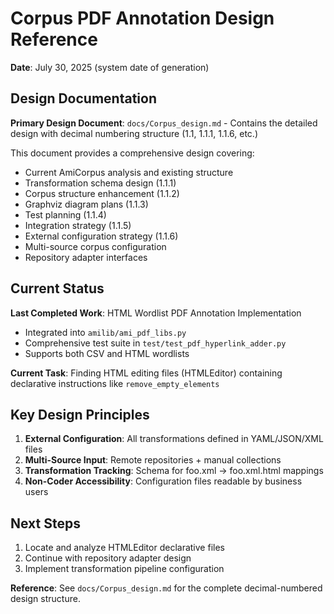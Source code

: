 # Corpus PDF Annotation Design Reference

**Date**: July 30, 2025 (system date of generation)

## Design Documentation

**Primary Design Document**: `docs/Corpus_design.md` - Contains the detailed design with decimal numbering structure (1.1, 1.1.1, 1.1.6, etc.)

This document provides a comprehensive design covering:
- Current AmiCorpus analysis and existing structure
- Transformation schema design (1.1.1)
- Corpus structure enhancement (1.1.2)
- Graphviz diagram plans (1.1.3)
- Test planning (1.1.4)
- Integration strategy (1.1.5)
- External configuration strategy (1.1.6)
- Multi-source corpus configuration
- Repository adapter interfaces

## Current Status

**Last Completed Work**: HTML Wordlist PDF Annotation Implementation
- Integrated into `amilib/ami_pdf_libs.py`
- Comprehensive test suite in `test/test_pdf_hyperlink_adder.py`
- Supports both CSV and HTML wordlists

**Current Task**: Finding HTML editing files (HTMLEditor) containing declarative instructions like `remove_empty_elements`

## Key Design Principles

1. **External Configuration**: All transformations defined in YAML/JSON/XML files
2. **Multi-Source Input**: Remote repositories + manual collections
3. **Transformation Tracking**: Schema for foo.xml → foo.xml.html mappings
4. **Non-Coder Accessibility**: Configuration files readable by business users

## Next Steps

1. Locate and analyze HTMLEditor declarative files
2. Continue with repository adapter design
3. Implement transformation pipeline configuration

**Reference**: See `docs/Corpus_design.md` for the complete decimal-numbered design structure. 